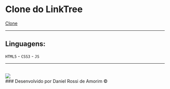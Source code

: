 # Clone do LinkTree
<a href="https://danieltree.netlify.app/">Clone</a>
<hr>

## Linguagens:
`HTML5` - `CSS3` - `JS`
<hr>
<br>

<img src="https://cdn.discordapp.com/attachments/343139540262977538/1086818443094929488/READMEimg.png">
<br>
### Desenvolvido por Daniel Rossi de Amorim &copy;
